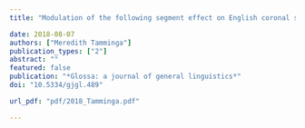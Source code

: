 ```yaml
---
title: "Modulation of the following segment effect on English coronal stop deletion by syntactic boundaries"

date: 2018-08-07
authors: ["Meredith Tamminga"]
publication_types: ["2"]
abstract: ""
featured: false
publication: "*Glossa: a journal of general linguistics*"
doi: "10.5334/gjgl.489"

url_pdf: "pdf/2018_Tamminga.pdf"

---
```


